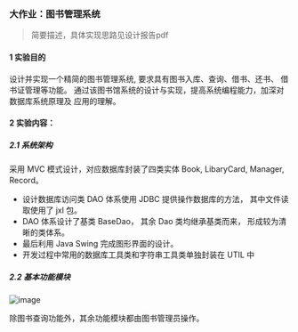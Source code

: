 ### 大作业：图书管理系统
> 简要描述，具体实现思路见设计报告pdf

#### 1 实验目的
设计并实现一个精简的图书管理系统, 要求具有图书入库、查询、借书、还书、
借书证管理等功能。
通过该图书馆系统的设计与实现，提高系统编程能力，加深对数据库系统原理及
应用的理解。

#### 2 实验内容：

##### 2.1 系统架构

采用 MVC 模式设计，对应数据库封装了四类实体 Book, LibaryCard, Manager, Record。
- 设计数据库访问类 DAO 体系使用 JDBC 提供操作数据库的方法， 其中文件读取使用了 jxl
包。
- DAO 体系设计了基类 BaseDao， 其余 Dao 类均继承基类而来， 形成较为清晰的类体系。
- 最后利用 Java Swing 完成图形界面的设计。
- 开发过程中常用的数据库工具类和字符串工具类单独封装在 UTIL 中

##### 2.2 基本功能模块

 ![image](https://s2.ax1x.com/2019/03/01/kHDQqe.png)

除图书查询功能外，其余功能模块都由图书管理员操作。
